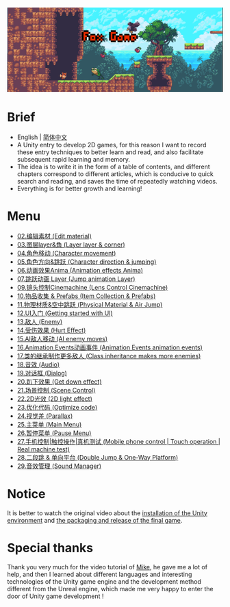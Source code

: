 ![image](./Image/Fox_t.png)
# Brief
- English | [简体中文](./README-CN.md)
- A Unity entry to develop 2D games, for this reason I want to record these entry techniques to better learn and read, and also facilitate subsequent rapid learning and memory.  
- The idea is to write it in the form of a table of contents, and different chapters correspond to different articles, which is conducive to quick search and reading, and saves the time of repeatedly watching videos.
- Everything is for better growth and learning!
# Menu
- [02.编辑素材 (Edit material)](https://github.com/Sugar0612/Fox/blob/main/Menu/02.Edit%20material/02.%E7%BC%96%E8%BE%91%E7%B4%A0%E6%9D%90%20(Edit%20material).md)  
- [03.图层layer&角 (Layer layer & corner)](https://github.com/Sugar0612/Fox/blob/main/Menu/03.Layer&corner/03.Layer&corner.md)  
- [04.角色移动 (Character movement)](https://github.com/Sugar0612/Fox/blob/main/Menu/04.CharacterMovement/04.CharacterMovement.md)  
- [05.角色方向&跳跃 (Character direction & jumping)]()  
- [06.动画效果Anima (Animation effects Anima)](https://github.com/Sugar0612/Fox/blob/main/Menu/06.AnimationEffects/06.AnimationEffects.md)  
- [07.跳跃动画 Layer (Jump animation Layer)]()  
- [09.镜头控制Cinemachine (Lens Control Cinemachine)](https://github.com/Sugar0612/Fox/blob/main/Menu/09.Cinemachine/09.Cinemachine.md)  
- [10.物品收集 & Prefabs (Item Collection & Prefabs)](https://github.com/Sugar0612/Fox/blob/main/Menu/10.ItemCollectionAndPrefabs/10.ItemCollectionAndPrefabs.md)  
- [11.物理材质&空中跳跃 (Physical Material & Air Jump)]()  
- [12.UI入门 (Getting started with UI)](https://github.com/Sugar0612/Fox/blob/main/Menu/12.GettingStartedWithUI/12.GettingStartedWithUI.md)  
- [13.敌人 (Enemy)](https://github.com/Sugar0612/Fox/blob/main/Menu/13.Enemy/13.Enemy.md)  
- [14.受伤效果 (Hurt Effect)]()  
- [15.AI敌人移动 (AI enemy moves)]() 
- [16.Animation Events动画事件 (Animation Events animation events)](https://github.com/Sugar0612/Fox/blob/main/Menu/16.AnimationEvents/16.AnimationEvents.md) 
- [17.类的继承制作更多敌人 (Class inheritance makes more enemies)](https://github.com/Sugar0612/Fox/blob/main/Menu/17.ClassInheritanceMakesMoreEnemies/17.ClassInheritanceMakesMoreEnemies.md) 
- [18.音效 (Audio)]() 
- [19.对话框 (Dialog)]() 
- [20.趴下效果 (Get down effect)](https://github.com/Sugar0612/Fox/blob/main/Menu/20.Crouch/20.Crouch.md) 
- [21.场景控制 (Scene Control)](https://github.com/Sugar0612/Fox/blob/main/Menu/21.SceneControl/21.SceneControl.md) 
- [22.2D光效 (2D light effect)](https://github.com/Sugar0612/Fox/blob/main/Menu/22.2dLightEffect/22.2dLightEffect.md) 
- [23.优化代码 (Optimize code)]() 
- [24.视觉差 (Parallax)]() 
- [25.主菜单 (Main Menu)]() 
- [26.暂停菜单 (Pause Menu)]() 
- [27.手机控制|触控操作|真机测试 (Mobile phone control | Touch operation | Real machine test)]() 
- [28.二段跳 & 单向平台 (Double Jump & One-Way Platform)]() 
- [29.音效管理 (Sound Manager)]() 
# Notice
It is better to watch the original video about the [installation of the Unity environment](https://www.bilibili.com/video/BV1W4411Z7UC/?spm_id_from=333.788&vd_source=dc445fb4e41d3de7de2083486278c58b) and [the packaging and release of the final game](https://www.bilibili.com/video/BV17E411X7Ss/?spm_id_from=333.788&vd_source=dc445fb4e41d3de7de2083486278c58b).
# Special thanks
Thank you very much for the video tutorial of [Mike](https://space.bilibili.com/370283072), he gave me a lot of help, and then I learned about different languages and interesting technologies of the Unity game engine and the development method different from the Unreal engine, which made me very happy to enter the door of Unity game development !
